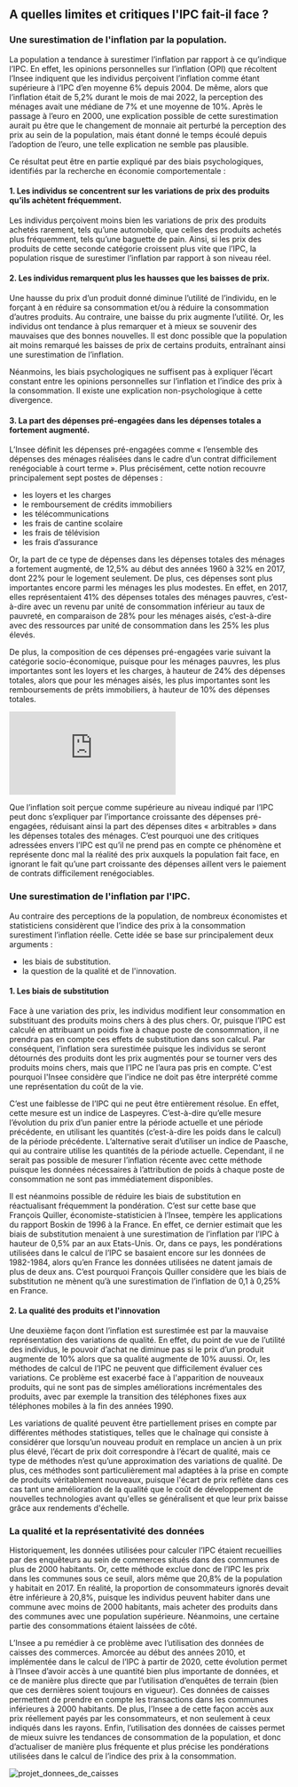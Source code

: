 ## A quelles limites et critiques l'IPC fait-il face ?

### Une surestimation de l'inflation par la population.

 La population a tendance à surestimer l’inflation par rapport à ce qu’indique l’IPC. En effet, les opinions personnelles sur l’inflation (OPI) que récoltent l’Insee indiquent que les individus perçoivent l’inflation comme étant supérieure à l’IPC d’en moyenne 6% depuis 2004. De même, alors que l’inflation était de 5,2% durant le mois de mai 2022, la perception des ménages avait une médiane de 7% et une moyenne de 10%. Après le passage à l’euro en 2000, une explication possible de cette surestimation aurait pu être que le changement de monnaie ait perturbé la perception des prix au sein de la population, mais étant donné le temps écoulé depuis l’adoption de l’euro, une telle explication ne semble pas plausible.
 
Ce résultat peut être en partie expliqué par des biais psychologiques, identifiés par la recherche en économie comportementale : 

#### 1.	Les individus se concentrent sur les variations de prix des produits qu’ils achètent fréquemment.

 Les individus perçoivent moins bien les variations de prix des produits achetés rarement, tels qu’une automobile, que celles des produits achetés plus fréquemment, tels qu’une baguette de pain. Ainsi, si les prix des produits de cette seconde catégorie croissent plus vite que l’IPC, la population risque de surestimer l’inflation par rapport à son niveau réel.
 
#### 2. Les individus remarquent plus les hausses que les baisses de prix.
 
 Une hausse du prix d’un produit donné diminue l’utilité de l’individu, en le forçant à en réduire sa consommation et/ou à réduire la consommation d’autres produits. Au contraire, une baisse du prix augmente l’utilité. Or, les individus ont tendance à plus remarquer et à mieux se souvenir des mauvaises que des bonnes nouvelles. Il est donc possible que la population ait moins remarqué les baisses de prix de certains produits, entraînant ainsi une surestimation de l’inflation.
 
Néanmoins, les biais psychologiques ne suffisent pas à expliquer l’écart constant entre les opinions personnelles sur l’inflation et l’indice des prix à la consommation. Il existe une explication non-psychologique à cette divergence.
 
#### 3. La part des dépenses pré-engagées dans les dépenses totales a fortement augmenté.
 
 L’Insee définit les dépenses pré-engagées comme « l’ensemble des dépenses des ménages réalisées dans le cadre d’un contrat difficilement renégociable à court terme ». Plus précisément, cette notion recouvre principalement sept postes de dépenses :
- les loyers et les charges
- le remboursement de crédits immobiliers
- les télécommunications
- les frais de cantine scolaire
- les frais de télévision
- les frais d’assurance

 Or, la part de ce type de dépenses dans les dépenses totales des ménages a fortement augmenté, de 12,5% au début des années 1960 à 32% en 2017, dont 22% pour le logement seulement. De plus, ces dépenses sont plus importantes encore parmi les ménages les plus modestes. En effet, en 2017, elles représentaient 41% des dépenses totales des ménages pauvres, c’est-à-dire avec un revenu par unité de consommation inférieur au taux de pauvreté, en comparaison de 28% pour les ménages aisés, c’est-à-dire avec des ressources par unité de consommation dans les 25% les plus élevés.

De plus, la composition de ces dépenses pré-engagées varie suivant la catégorie socio-économique, puisque pour les ménages pauvres, les plus importantes sont les loyers et les charges, à hauteur de 24% des dépenses totales, alors que pour les ménages aisés, les plus importantes sont les remboursements de prêts immobiliers, à hauteur de 10% des dépenses totales.
 
![depenses_pre_engagees](https://www.cairn.info/loadimg.php?FILE=LNA/LNA_102/LNA_102_0001/LNA_idPAS_D_ISBN_pu2021-04s_sa01_art01_img002.jpg)

Que l’inflation soit perçue comme supérieure au niveau indiqué par l’IPC peut donc s’expliquer par l’importance croissante des dépenses pré-engagées, réduisant ainsi la part des dépenses dites « arbitrables » dans les dépenses totales des ménages. C’est pourquoi une des critiques adressées envers l’IPC est qu’il ne prend pas en compte ce phénomène et représente donc mal la réalité des prix auxquels la population fait face, en ignorant le fait qu’une part croissante des dépenses aillent vers le paiement de contrats difficilement renégociables.

### Une surestimation de l'inflation par l'IPC.
 
 Au contraire des perceptions de la population, de nombreux économistes et statisticiens considèrent que l’indice des prix à la consommation surestiment l’inflation réelle. Cette idée se base sur principalement deux arguments :
- les biais de substitution.
- la question de la qualité et de l'innovation.
 
#### 1. Les biais de substitution
 
 Face à une variation des prix, les individus modifient leur consommation en substituant des produits moins chers à des plus chers. Or, puisque l’IPC est calculé en attribuant un poids fixe à chaque poste de consommation, il ne prendra pas en compte ces effets de substitution dans son calcul. Par conséquent, l’inflation sera surestimée puisque les individus se seront détournés des produits dont les prix augmentés pour se tourner vers des produits moins chers, mais que l’IPC ne l’aura pas pris en compte. C'est pourquoi l'Insee considère que l'indice ne doit pas être interprété comme une représentation du coût de la vie.

C’est une faiblesse de l’IPC qui ne peut être entièrement résolue. En effet, cette mesure est un indice de Laspeyres. C’est-à-dire qu’elle mesure l’évolution du prix d’un panier entre la période actuelle et une période précédente, en utilisant les quantités (c’est-à-dire les poids dans le calcul) de la période précédente. L’alternative serait d’utiliser un indice de Paasche, qui au contraire utilise les quantités de la période actuelle. Cependant, il ne serait pas possible de mesurer l’inflation récente avec cette méthode puisque les données nécessaires à l’attribution de poids à chaque poste de consommation ne sont pas immédiatement disponibles.

Il est néanmoins possible de réduire les biais de substitution en réactualisant fréquemment la pondération. C’est sur cette base que François Quiller, économiste-statisticien à l’Insee, tempère les applications du rapport Boskin de 1996 à la France. En effet, ce dernier estimait que les biais de substitution menaient à une surestimation de l’inflation par l’IPC à hauteur de 0,5% par an aux Etats-Unis. Or, dans ce pays, les pondérations utilisées dans le calcul de l’IPC se basaient encore sur les données de 1982-1984, alors qu’en France les données utilisées ne datent jamais de plus de deux ans. C’est pourquoi François Quiller considère que les biais de substitution ne mènent qu’à une surestimation de l’inflation de 0,1 à 0,25% en France.

#### 2. La qualité des produits et l'innovation
 
 Une deuxième façon dont l’inflation est surestimée est par la mauvaise représentation des variations de qualité. En effet, du point de vue de l’utilité des individus, le pouvoir d’achat ne diminue pas si le prix d’un produit augmente de 10% alors que sa qualité augmente de 10% auussi. Or, les méthodes de calcul de l’IPC ne peuvent que difficilement évaluer ces variations. Ce problème est exacerbé face à l'apparition de nouveaux produits, qui ne sont pas de simples améliorations incrémentales des produits, avec par exemple la transition des téléphones fixes aux téléphones mobiles à la fin des années 1990.
 
Les variations de qualité peuvent être partiellement prises en compte par différentes méthodes statistiques, telles que le chaînage qui consiste à considérer que lorsqu’un nouveau produit en remplace un ancien à un prix plus élevé, l’écart de prix doit correspondre à l’écart de qualité, mais ce type de méthodes n’est qu’une approximation des variations de qualité. De plus, ces méthodes sont particulièrement mal adaptées à la prise en compte de produits véritablement nouveaux, puisque l'écart de prix reflète dans ces cas tant une amélioration de la qualité que le coût de développement de nouvelles technologies avant qu'elles se généralisent et que leur prix baisse grâce aux rendements d'échelle.
 
### La qualité et la représentativité des données
 
 Historiquement, les données utilisées pour calculer l’IPC étaient recueillies par des enquêteurs au sein de commerces situés dans des communes de plus de 2000 habitants. Or, cette méthode exclue donc de l’IPC les prix dans les communes sous ce seuil, alors même que 20,8% de la population y habitait en 2017. En réalité, la proportion de consommateurs ignorés devait être inférieure à 20,8%, puisque les individus peuvent habiter dans une commune avec moins de 2000 habitants, mais acheter des produits dans des communes avec une population supérieure. Néanmoins, une certaine partie des consommations étaient laissées de côté.

L’Insee a pu remédier à ce problème avec l’utilisation des données de caisses des commerces. Amorcée au début des années 2010, et implémentée dans le calcul de l’IPC à partir de 2020, cette évolution permet à l’Insee d’avoir accès à une quantité bien plus importante de données, et ce de manière plus directe que par l’utilisation d’enquêtes de terrain (bien que ces dernières soient toujours en vigueur). Ces données de caisses permettent de prendre en compte les transactions dans les communes inférieures à 2000 habitants. De plus, l’Insee a de cette façon accès aux prix réellement payés par les consommateurs, et non seulement à ceux indiqués dans les rayons. Enfin, l’utilisation des données de caisses permet de mieux suivre les tendances de consommation de la population, et donc d’actualiser de manière plus fréquente et plus précise les pondérations utilisées dans le calcul de l’indice des prix à la consommation.
 
![projet_donnees_de_caisses](https://www.insee.fr/fr/statistiques/graphique/4254225/figure3.png)

